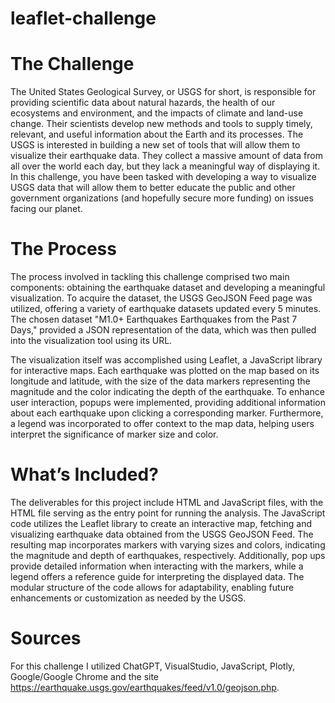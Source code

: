 # leaflet-challenge

# The Challenge
The United States Geological Survey, or USGS for short, is responsible for providing scientific data about natural hazards, the health of our ecosystems and environment, and the impacts of climate and land-use change. Their scientists develop new methods and tools to supply timely, relevant, and useful information about the Earth and its processes.
The USGS is interested in building a new set of tools that will allow them to visualize their earthquake data. They collect a massive amount of data from all over the world each day, but they lack a meaningful way of displaying it. In this challenge, you have been tasked with developing a way to visualize USGS data that will allow them to better educate the public and other government organizations (and hopefully secure more funding) on issues facing our planet.

# The Process

The process involved in tackling this challenge comprised two main components: obtaining the earthquake dataset and developing a meaningful visualization. To acquire the dataset, the USGS GeoJSON Feed page was utilized, offering a variety of earthquake datasets updated every 5 minutes. The chosen dataset "M1.0+ Earthquakes Earthquakes from the Past 7 Days," provided a JSON representation of the data, which was then pulled into the visualization tool using its URL.

The visualization itself was accomplished using Leaflet, a JavaScript library for interactive maps. Each earthquake was plotted on the map based on its longitude and latitude, with the size of the data markers representing the magnitude and the color indicating the depth of the earthquake. To enhance user interaction, popups were implemented, providing additional information about each earthquake upon clicking a corresponding marker. Furthermore, a legend was incorporated to offer context to the map data, helping users interpret the significance of marker size and color.

# What’s Included?
The deliverables for this project include HTML and JavaScript files, with the HTML file serving as the entry point for running the analysis. The JavaScript code utilizes the Leaflet library to create an interactive map, fetching and visualizing earthquake data obtained from the USGS GeoJSON Feed. The resulting map incorporates markers with varying sizes and colors, indicating the magnitude and depth of earthquakes, respectively. Additionally, pop ups provide detailed information when interacting with the markers, while a legend offers a reference guide for interpreting the displayed data. The modular structure of the code allows for adaptability, enabling future enhancements or customization as needed by the USGS.

# Sources
For this challenge I utilized ChatGPT, VisualStudio, JavaScript, Plotly, Google/Google Chrome and the site https://earthquake.usgs.gov/earthquakes/feed/v1.0/geojson.php.
